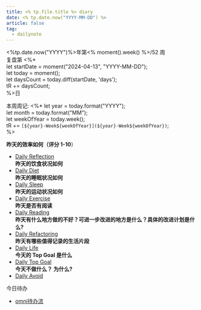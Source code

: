 ```yaml
---
title: <% tp.file.title %> diary
date: <% tp.date.now("YYYY-MM-DD") %>
article: false
tag:
  - dailynote
---
```

  
<%tp.date.now("YYYY")%>年第<% moment().week() %>/52 周  
复盘第 <%*  
let startDate = moment("2024-04-13", "YYYY-MM-DD");  
let today = moment();  
let daysCount = today.diff(startDate, 'days');  
tR += daysCount;  
%>日

本周周记: <%* let year = today.format("YYYY");  
let month = today.format("MM");  
let weekOfYear = today.week();  
tR += `[${year}-Week${weekOfYear}](${year}-Week${weekOfYear})`;  
%>

**昨天的效率如何（评分 1-10**）
- [Daily Reflection](../../10IMYMEMINE/Day/Daily%20Reflection)  
**昨天的饮食状况如何**
- [Daily Diet](../../10IMYMEMINE/Day/Daily%20Diet)  
**昨天的睡眠状况如何**
- [Daily Sleep](../../10IMYMEMINE/Day/Daily%20Sleep)  
**昨天的运动状况如何**
- [Daily Exercise](Daily%20Exercise)  
**昨天是否有阅读** 
- [Daily Reading](../../10IMYMEMINE/Day/Daily%20Reading)  
**昨天有什么地方做的不好？可进一步改进的地方是什么？具体的改进计划是什么?**
- [Daily Refactoring](../../10IMYMEMINE/Day/Daily%20Refactoring)  
**昨天有哪些值得记录的生活片段**  
- [Daily Life](../../10IMYMEMINE/Day/Daily%20Life)  
**今天的 Top Goal 是什么**  
- [Daily Top Goal](../../10IMYMEMINE/Day/Daily%20Top%20Goal)  
**今天不做什么？ 为什么?**  
- [Daily Avoid](../../10IMYMEMINE/Day/Daily%20Avoid) 

今日待办
- [omni待办流](omnifocus:///task/nH4SP0s24Gq)